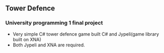 ## Tower Defence

### University programming 1 final project
* Very simple C# tower defence game built C# and Jypeli(game library built on XNA)
* Both Jypeli and XNA are required.
